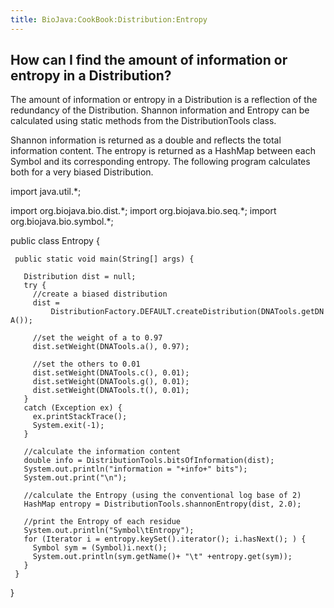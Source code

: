 ```yaml
---
title: BioJava:CookBook:Distribution:Entropy
---
```


How can I find the amount of information or entropy in a Distribution?
----------------------------------------------------------------------

The amount of information or entropy in a Distribution is a reflection
of the redundancy of the Distribution. Shannon information and Entropy
can be calculated using static methods from the DistributionTools class.

Shannon information is returned as a double and reflects the total
information content. The entropy is returned as a HashMap between each
Symbol and its corresponding entropy. The following program calculates
both for a very biased Distribution.

<java> import java.util.\*;

import org.biojava.bio.dist.\*; import org.biojava.bio.seq.\*; import
org.biojava.bio.symbol.\*;

public class Entropy {

` public static void main(String[] args) {`

`   Distribution dist = null;`  
`   try {`  
`     //create a biased distribution`  
`     dist =`  
`         DistributionFactory.DEFAULT.createDistribution(DNATools.getDNA());`

`     //set the weight of a to 0.97`  
`     dist.setWeight(DNATools.a(), 0.97);`

`     //set the others to 0.01`  
`     dist.setWeight(DNATools.c(), 0.01);`  
`     dist.setWeight(DNATools.g(), 0.01);`  
`     dist.setWeight(DNATools.t(), 0.01);`  
`   }`  
`   catch (Exception ex) {`  
`     ex.printStackTrace();`  
`     System.exit(-1);`  
`   }`

`   //calculate the information content`  
`   double info = DistributionTools.bitsOfInformation(dist);`  
`   System.out.println("information = "+info+" bits");`  
`   System.out.print("\n");`

`   //calculate the Entropy (using the conventional log base of 2)`  
`   HashMap entropy = DistributionTools.shannonEntropy(dist, 2.0);`

`   //print the Entropy of each residue`  
`   System.out.println("Symbol\tEntropy");`  
`   for (Iterator i = entropy.keySet().iterator(); i.hasNext(); ) {`  
`     Symbol sym = (Symbol)i.next();`  
`     System.out.println(sym.getName()+ "\t" +entropy.get(sym));`  
`   }`  
` }`

} </java>
